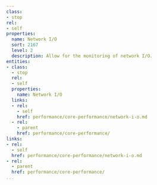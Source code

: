 ```yaml
---
class:
- stop
rel:
- self
properties:
  name: Network I/O
  sort: 2167
  level: 2
  description: Allow for the monitoring of network I/O.
entities:
- class:
  - stop
  rel:
  - self
  properties:
    name: Network I/O
  links:
  - rel:
    - self
    href: performance/core-performance/network-i-o.md
  - rel:
    - parent
    href: performance/core-performance/
links:
- rel:
  - self
  href: performance/core-performance/network-i-o.md
- rel:
  - parent
  href: performance/core-performance/
...
```

